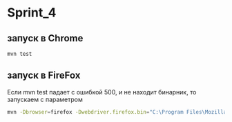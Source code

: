 # Sprint_4
## запуск в Chrome

```bash
mvn test
```
## запуск в FireFox
Если mvn test падает с ошибкой 500, и не находит бинарник, то запускаем с параметром

```bash
mvn -Dbrowser=firefox -Dwebdriver.firefox.bin="C:\Program Files\Mozilla Firefox" test 
```